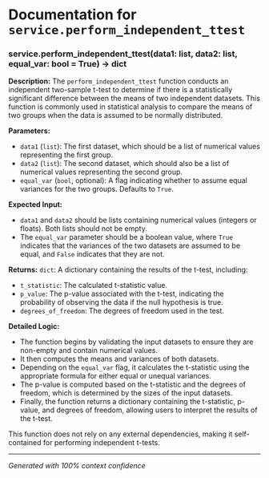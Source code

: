 # Documentation for `service.perform_independent_ttest`

### service.perform_independent_ttest(data1: list, data2: list, equal_var: bool = True) -> dict

**Description:**
The `perform_independent_ttest` function conducts an independent two-sample t-test to determine if there is a statistically significant difference between the means of two independent datasets. This function is commonly used in statistical analysis to compare the means of two groups when the data is assumed to be normally distributed.

**Parameters:**
- `data1` (`list`): The first dataset, which should be a list of numerical values representing the first group.
- `data2` (`list`): The second dataset, which should also be a list of numerical values representing the second group.
- `equal_var` (`bool`, optional): A flag indicating whether to assume equal variances for the two groups. Defaults to `True`.

**Expected Input:**
- `data1` and `data2` should be lists containing numerical values (integers or floats). Both lists should not be empty.
- The `equal_var` parameter should be a boolean value, where `True` indicates that the variances of the two datasets are assumed to be equal, and `False` indicates that they are not.

**Returns:**
`dict`: A dictionary containing the results of the t-test, including:
- `t_statistic`: The calculated t-statistic value.
- `p_value`: The p-value associated with the t-test, indicating the probability of observing the data if the null hypothesis is true.
- `degrees_of_freedom`: The degrees of freedom used in the test.

**Detailed Logic:**
- The function begins by validating the input datasets to ensure they are non-empty and contain numerical values.
- It then computes the means and variances of both datasets.
- Depending on the `equal_var` flag, it calculates the t-statistic using the appropriate formula for either equal or unequal variances.
- The p-value is computed based on the t-statistic and the degrees of freedom, which is determined by the sizes of the input datasets.
- Finally, the function returns a dictionary containing the t-statistic, p-value, and degrees of freedom, allowing users to interpret the results of the t-test. 

This function does not rely on any external dependencies, making it self-contained for performing independent t-tests.

---
*Generated with 100% context confidence*
